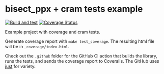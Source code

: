 # bisect_ppx + cram tests example

[![Build and test](https://github.com/mooreryan/bisect_ppx_cram_test_example/actions/workflows/build_and_test.yml/badge.svg?branch=main)](https://github.com/mooreryan/bisect_ppx_cram_test_example/actions/workflows/build_and_test.yml) [![Coverage Status](https://coveralls.io/repos/github/mooreryan/bisect_ppx_cram_test_example/badge.svg?branch=main)](https://coveralls.io/github/mooreryan/bisect_ppx_cram_test_example?branch=main)

Example project with coverage and cram tests.

Generate coverage report with `make test_coverage`. The resulting html file will be in `_coverage/index.html`.

Check out the `.github` folder for the GitHub CI action that builds the library, runs the tests, and sends the coverage report to Coveralls. The GitHub uses [just](https://just.systems/man/en/) for variety.
